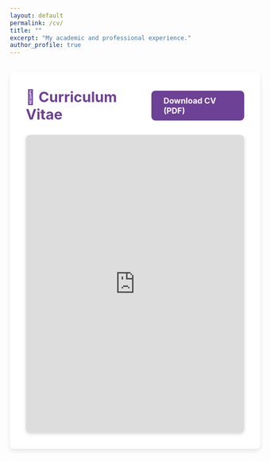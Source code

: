 ```yaml
---
layout: default
permalink: /cv/
title: ""
excerpt: "My academic and professional experience."
author_profile: true
---
```


<style>
/* Main container for CV section */
.cv-container {
  max-width: 900px;
  margin: 2rem auto;
  background: #fff;
  padding: 2rem;
  border-radius: 8px;
  box-shadow: 0 4px 8px rgba(0,0,0,0.1);
}

/* Header section: aligns title & button */
.cv-header {
  display: flex;
  justify-content: space-between;
  align-items: center;
  margin-bottom: 1.5rem;
}

/* Header title */
.cv-header h1 {
  font-size: 1.8rem;
  color: #6d4195;
  margin: 0;
}

/* Download button styling */
.cv-download-btn {
  display: inline-flex;
  align-items: center;
  gap: 8px;
  background: #6d4195; /* Purple background */
  color: white;
  font-weight: bold;
  padding: 10px 16px;
  font-size: 1rem;
  border-radius: 8px;
  text-decoration: none;
  border: none;
  transition: background 0.3s, transform 0.2s;
}

.cv-download-btn i {
  font-size: 1.2rem;
}

.cv-download-btn:hover {
  background: #4b2a66; /* Slightly darker purple */
  transform: scale(1.05);
}

/* PDF iframe container */
.iframe-wrapper {
  overflow: hidden;
  border-radius: 8px;
  box-shadow: 0 2px 6px rgba(0,0,0,0.15);
}

/* PDF preview */
.cv-preview {
  width: 100%;
  height: 600px;
  border: none;
  border-radius: 8px;
}
</style>

<div class="cv-container">
  <!-- Header with Title & Download Button -->
  <div class="cv-header">
    <h1>📄 Curriculum Vitae </h1>
    <a href="{{ site.baseurl }}/assets/resumes_v_final.pdf" class="cv-download-btn">
      <i class="fa-solid fa-download"></i> Download CV (PDF)
    </a>
  </div>

  <!-- PDF Preview -->
  <div class="iframe-wrapper">
    <iframe class="cv-preview" src="https://drive.google.com/file/d/1h2T5wiRbZVjhjnDVjj_3m5KJigL6psA2/preview"></iframe>
  </div>
</div>
